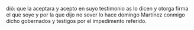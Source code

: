 dió: que la aceptara y acepto en suyo testimonio as lo dicen y otorga firma el que soye y por la que dijo no sover lo hace domingo Martínez conmigo dicho gobernados y testigos por el impedimento referido.